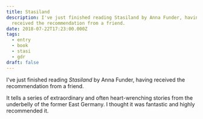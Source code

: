 ```yaml
---
title: Stasiland
description: I've just finished reading Stasiland by Anna Funder, having
  received the recommendation from a friend.
date: 2018-07-22T17:23:00.000Z
tags:
  - entry
  - book
  - stasi
  - gdr
draft: false
---
```

I've just finished reading *Stasiland* by Anna Funder, having received the recommendation from a friend.

It tells a series of extraordinary and often heart-wrenching stories from the underbelly of the former East Germany. I thought it was fantastic and highly recommended it.